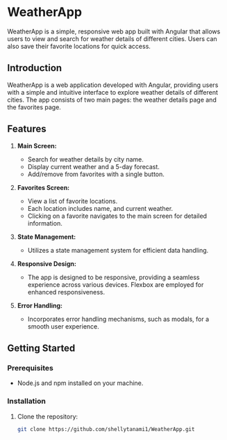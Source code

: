 # WeatherApp

WeatherApp is a simple, responsive web app built with Angular that allows users to view and search for weather details of different cities. 
Users can also save their favorite locations for quick access.

## Introduction

WeatherApp is a web application developed with Angular, providing users with a simple and intuitive interface to explore weather details of different cities. 
The app consists of two main pages: the weather details page and the favorites page.

## Features

1. **Main Screen:**
   - Search for weather details by city name.
   - Display current weather and a 5-day forecast.
   - Add/remove from favorites with a single button.

2. **Favorites Screen:**
   - View a list of favorite locations.
   - Each location includes name, and current weather.
   - Clicking on a favorite navigates to the main screen for detailed information.

3. **State Management:**
   - Utilizes a state management system for efficient data handling.

4. **Responsive Design:**
   - The app is designed to be responsive, providing a seamless experience across various devices. Flexbox are employed for enhanced responsiveness.

7. **Error Handling:**
   - Incorporates error handling mechanisms, such as modals, for a smooth user experience.

## Getting Started

### Prerequisites

- Node.js and npm installed on your machine.

### Installation

1. Clone the repository:
   ```bash
   git clone https://github.com/shellytanami1/WeatherApp.git

